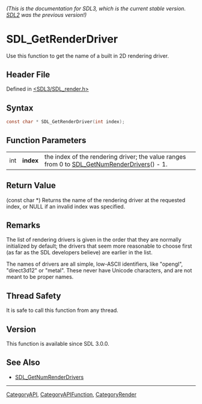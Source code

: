 ###### (This is the documentation for SDL3, which is the current stable version. [SDL2](https://wiki.libsdl.org/SDL2/) was the previous version!)
# SDL_GetRenderDriver

Use this function to get the name of a built in 2D rendering driver.

## Header File

Defined in [<SDL3/SDL_render.h>](https://github.com/libsdl-org/SDL/blob/main/include/SDL3/SDL_render.h)

## Syntax

```c
const char * SDL_GetRenderDriver(int index);
```

## Function Parameters

|     |           |                                                                                                                         |
| --- | --------- | ----------------------------------------------------------------------------------------------------------------------- |
| int | **index** | the index of the rendering driver; the value ranges from 0 to [SDL_GetNumRenderDrivers](SDL_GetNumRenderDrivers)() - 1. |

## Return Value

(const char *) Returns the name of the rendering driver at the requested
index, or NULL if an invalid index was specified.

## Remarks

The list of rendering drivers is given in the order that they are normally
initialized by default; the drivers that seem more reasonable to choose
first (as far as the SDL developers believe) are earlier in the list.

The names of drivers are all simple, low-ASCII identifiers, like "opengl",
"direct3d12" or "metal". These never have Unicode characters, and are not
meant to be proper names.

## Thread Safety

It is safe to call this function from any thread.

## Version

This function is available since SDL 3.0.0.

## See Also

- [SDL_GetNumRenderDrivers](SDL_GetNumRenderDrivers)

----
[CategoryAPI](CategoryAPI), [CategoryAPIFunction](CategoryAPIFunction), [CategoryRender](CategoryRender)

